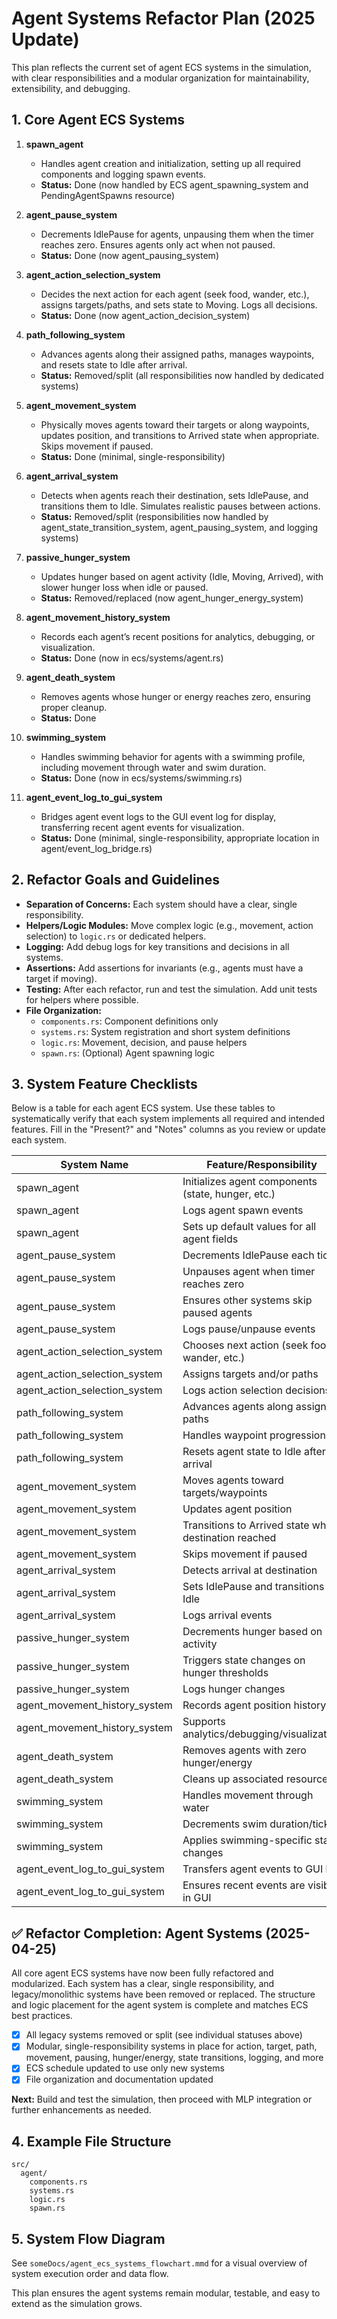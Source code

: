 # Agent Systems Refactor Plan (2025 Update)

This plan reflects the current set of agent ECS systems in the simulation, with clear responsibilities and a modular organization for maintainability, extensibility, and debugging.

## 1. Core Agent ECS Systems

1. **spawn_agent**
   - Handles agent creation and initialization, setting up all required components and logging spawn events.
   - **Status:** Done (now handled by ECS agent_spawning_system and PendingAgentSpawns resource)

2. **agent_pause_system**
   - Decrements IdlePause for agents, unpausing them when the timer reaches zero. Ensures agents only act when not paused.
   - **Status:** Done (now agent_pausing_system)

3. **agent_action_selection_system**
   - Decides the next action for each agent (seek food, wander, etc.), assigns targets/paths, and sets state to Moving. Logs all decisions.
   - **Status:** Done (now agent_action_decision_system)

4. **path_following_system**
   - Advances agents along their assigned paths, manages waypoints, and resets state to Idle after arrival.
   - **Status:** Removed/split (all responsibilities now handled by dedicated systems)

5. **agent_movement_system**
   - Physically moves agents toward their targets or along waypoints, updates position, and transitions to Arrived state when appropriate. Skips movement if paused.
   - **Status:** Done (minimal, single-responsibility)

6. **agent_arrival_system**
   - Detects when agents reach their destination, sets IdlePause, and transitions them to Idle. Simulates realistic pauses between actions.
   - **Status:** Removed/split (responsibilities now handled by agent_state_transition_system, agent_pausing_system, and logging systems)

7. **passive_hunger_system**
   - Updates hunger based on agent activity (Idle, Moving, Arrived), with slower hunger loss when idle or paused.
   - **Status:** Removed/replaced (now agent_hunger_energy_system)

8. **agent_movement_history_system**
   - Records each agent’s recent positions for analytics, debugging, or visualization.
   - **Status:** Done (now in ecs/systems/agent.rs)

9. **agent_death_system**
   - Removes agents whose hunger or energy reaches zero, ensuring proper cleanup.
   - **Status:** Done

10. **swimming_system**
     - Handles swimming behavior for agents with a swimming profile, including movement through water and swim duration.
     - **Status:** Done (now in ecs/systems/swimming.rs)

11. **agent_event_log_to_gui_system**
     - Bridges agent event logs to the GUI event log for display, transferring recent agent events for visualization.
     - **Status:** Done (minimal, single-responsibility, appropriate location in agent/event_log_bridge.rs)

## 2. Refactor Goals and Guidelines

- **Separation of Concerns:** Each system should have a clear, single responsibility.
- **Helpers/Logic Modules:** Move complex logic (e.g., movement, action selection) to `logic.rs` or dedicated helpers.
- **Logging:** Add debug logs for key transitions and decisions in all systems.
- **Assertions:** Add assertions for invariants (e.g., agents must have a target if moving).
- **Testing:** After each refactor, run and test the simulation. Add unit tests for helpers where possible.
- **File Organization:**
    - `components.rs`: Component definitions only
    - `systems.rs`: System registration and short system definitions
    - `logic.rs`: Movement, decision, and pause helpers
    - `spawn.rs`: (Optional) Agent spawning logic

## 3. System Feature Checklists

Below is a table for each agent ECS system. Use these tables to systematically verify that each system implements all required and intended features. Fill in the "Present?" and "Notes" columns as you review or update each system.

| System Name | Feature/Responsibility | Present? | Notes |
|-------------|-----------------------|----------|-------|
| spawn_agent | Initializes agent components (state, hunger, etc.) |  |  |
| spawn_agent | Logs agent spawn events |  |  |
| spawn_agent | Sets up default values for all agent fields |  |  |
| agent_pause_system | Decrements IdlePause each tick |  |  |
| agent_pause_system | Unpauses agent when timer reaches zero |  |  |
| agent_pause_system | Ensures other systems skip paused agents |  |  |
| agent_pause_system | Logs pause/unpause events |  |  |
| agent_action_selection_system | Chooses next action (seek food, wander, etc.) |  |  |
| agent_action_selection_system | Assigns targets and/or paths |  |  |
| agent_action_selection_system | Logs action selection decisions |  |  |
| path_following_system | Advances agents along assigned paths |  |  |
| path_following_system | Handles waypoint progression |  |  |
| path_following_system | Resets agent state to Idle after arrival |  |  |
| agent_movement_system | Moves agents toward targets/waypoints |  |  |
| agent_movement_system | Updates agent position |  |  |
| agent_movement_system | Transitions to Arrived state when destination reached |  |  |
| agent_movement_system | Skips movement if paused |  |  |
| agent_arrival_system | Detects arrival at destination |  |  |
| agent_arrival_system | Sets IdlePause and transitions to Idle |  |  |
| agent_arrival_system | Logs arrival events |  |  |
| passive_hunger_system | Decrements hunger based on activity |  |  |
| passive_hunger_system | Triggers state changes on hunger thresholds |  |  |
| passive_hunger_system | Logs hunger changes |  |  |
| agent_movement_history_system | Records agent position history |  |  |
| agent_movement_history_system | Supports analytics/debugging/visualization |  |  |
| agent_death_system | Removes agents with zero hunger/energy |  |  |
| agent_death_system | Cleans up associated resources |  |  |
| swimming_system | Handles movement through water |  |  |
| swimming_system | Decrements swim duration/ticks |  |  |
| swimming_system | Applies swimming-specific state changes |  |  |
| agent_event_log_to_gui_system | Transfers agent events to GUI log |  |  |
| agent_event_log_to_gui_system | Ensures recent events are visible in GUI |  |  |

## ✅ Refactor Completion: Agent Systems (2025-04-25)

All core agent ECS systems have now been fully refactored and modularized. Each system has a clear, single responsibility, and legacy/monolithic systems have been removed or replaced. The structure and logic placement for the agent system is complete and matches ECS best practices.

- [x] All legacy systems removed or split (see individual statuses above)
- [x] Modular, single-responsibility systems in place for action, target, path, movement, pausing, hunger/energy, state transitions, logging, and more
- [x] ECS schedule updated to use only new systems
- [x] File organization and documentation updated

**Next:** Build and test the simulation, then proceed with MLP integration or further enhancements as needed.

## 4. Example File Structure

```
src/
  agent/
    components.rs
    systems.rs
    logic.rs
    spawn.rs
```

## 5. System Flow Diagram

See `someDocs/agent_ecs_systems_flowchart.mmd` for a visual overview of system execution order and data flow.

This plan ensures the agent systems remain modular, testable, and easy to extend as the simulation grows.
